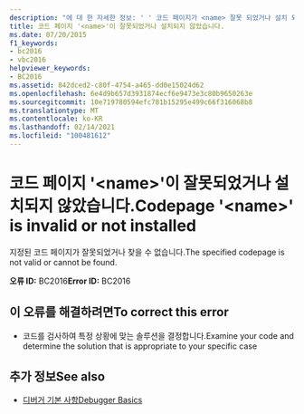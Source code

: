 ```yaml
---
description: "에 대 한 자세한 정보: ' ' 코드 페이지가 <name> 잘못 되었거나 설치 되지 않았습니다."
title: 코드 페이지 '<name>'이 잘못되었거나 설치되지 않았습니다.
ms.date: 07/20/2015
f1_keywords:
- bc2016
- vbc2016
helpviewer_keywords:
- BC2016
ms.assetid: 842dced2-c80f-4754-a465-dd0e15024d62
ms.openlocfilehash: 6e4d9b657d3931874ecf6e9473e3c80b9650263e
ms.sourcegitcommit: 10e719780594efc781b15295e499c66f316068b8
ms.translationtype: MT
ms.contentlocale: ko-KR
ms.lasthandoff: 02/14/2021
ms.locfileid: "100481612"
---
```

# <a name="codepage-name-is-invalid-or-not-installed"></a><span data-ttu-id="8fabb-103">코드 페이지 '\<name>'이 잘못되었거나 설치되지 않았습니다.</span><span class="sxs-lookup"><span data-stu-id="8fabb-103">Codepage '\<name>' is invalid or not installed</span></span>

<span data-ttu-id="8fabb-104">지정된 코드 페이지가 잘못되었거나 찾을 수 없습니다.</span><span class="sxs-lookup"><span data-stu-id="8fabb-104">The specified codepage is not valid or cannot be found.</span></span>  
  
 <span data-ttu-id="8fabb-105">**오류 ID:** BC2016</span><span class="sxs-lookup"><span data-stu-id="8fabb-105">**Error ID:** BC2016</span></span>  
  
## <a name="to-correct-this-error"></a><span data-ttu-id="8fabb-106">이 오류를 해결하려면</span><span class="sxs-lookup"><span data-stu-id="8fabb-106">To correct this error</span></span>  
  
- <span data-ttu-id="8fabb-107">코드를 검사하여 특정 상황에 맞는 솔루션을 결정합니다.</span><span class="sxs-lookup"><span data-stu-id="8fabb-107">Examine your code and determine the solution that is appropriate to your specific case</span></span>  
  
## <a name="see-also"></a><span data-ttu-id="8fabb-108">추가 정보</span><span class="sxs-lookup"><span data-stu-id="8fabb-108">See also</span></span>

- [<span data-ttu-id="8fabb-109">디버거 기본 사항</span><span class="sxs-lookup"><span data-stu-id="8fabb-109">Debugger Basics</span></span>](/visualstudio/debugger/debugger-feature-tour)
